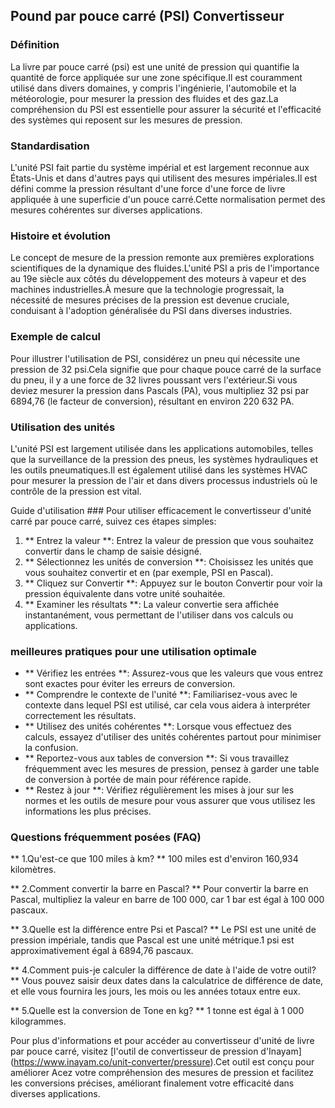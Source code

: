 ## Pound par pouce carré (PSI) Convertisseur

### Définition
La livre par pouce carré (psi) est une unité de pression qui quantifie la quantité de force appliquée sur une zone spécifique.Il est couramment utilisé dans divers domaines, y compris l'ingénierie, l'automobile et la météorologie, pour mesurer la pression des fluides et des gaz.La compréhension du PSI est essentielle pour assurer la sécurité et l'efficacité des systèmes qui reposent sur les mesures de pression.

### Standardisation
L'unité PSI fait partie du système impérial et est largement reconnue aux États-Unis et dans d'autres pays qui utilisent des mesures impériales.Il est défini comme la pression résultant d'une force d'une force de livre appliquée à une superficie d'un pouce carré.Cette normalisation permet des mesures cohérentes sur diverses applications.

### Histoire et évolution
Le concept de mesure de la pression remonte aux premières explorations scientifiques de la dynamique des fluides.L'unité PSI a pris de l'importance au 19e siècle aux côtés du développement des moteurs à vapeur et des machines industrielles.À mesure que la technologie progressait, la nécessité de mesures précises de la pression est devenue cruciale, conduisant à l'adoption généralisée du PSI dans diverses industries.

### Exemple de calcul
Pour illustrer l'utilisation de PSI, considérez un pneu qui nécessite une pression de 32 psi.Cela signifie que pour chaque pouce carré de la surface du pneu, il y a une force de 32 livres poussant vers l'extérieur.Si vous deviez mesurer la pression dans Pascals (PA), vous multipliez 32 psi par 6894,76 (le facteur de conversion), résultant en environ 220 632 PA.

### Utilisation des unités
L'unité PSI est largement utilisée dans les applications automobiles, telles que la surveillance de la pression des pneus, les systèmes hydrauliques et les outils pneumatiques.Il est également utilisé dans les systèmes HVAC pour mesurer la pression de l'air et dans divers processus industriels où le contrôle de la pression est vital.

Guide d'utilisation ###
Pour utiliser efficacement le convertisseur d'unité carré par pouce carré, suivez ces étapes simples:
1. ** Entrez la valeur **: Entrez la valeur de pression que vous souhaitez convertir dans le champ de saisie désigné.
2. ** Sélectionnez les unités de conversion **: Choisissez les unités que vous souhaitez convertir et en (par exemple, PSI en Pascal).
3. ** Cliquez sur Convertir **: Appuyez sur le bouton Convertir pour voir la pression équivalente dans votre unité souhaitée.
4. ** Examiner les résultats **: La valeur convertie sera affichée instantanément, vous permettant de l'utiliser dans vos calculs ou applications.

### meilleures pratiques pour une utilisation optimale
- ** Vérifiez les entrées **: Assurez-vous que les valeurs que vous entrez sont exactes pour éviter les erreurs de conversion.
- ** Comprendre le contexte de l'unité **: Familiarisez-vous avec le contexte dans lequel PSI est utilisé, car cela vous aidera à interpréter correctement les résultats.
- ** Utilisez des unités cohérentes **: Lorsque vous effectuez des calculs, essayez d'utiliser des unités cohérentes partout pour minimiser la confusion.
- ** Reportez-vous aux tables de conversion **: Si vous travaillez fréquemment avec les mesures de pression, pensez à garder une table de conversion à portée de main pour référence rapide.
- ** Restez à jour **: Vérifiez régulièrement les mises à jour sur les normes et les outils de mesure pour vous assurer que vous utilisez les informations les plus précises.

### Questions fréquemment posées (FAQ)

** 1.Qu'est-ce que 100 miles à km? **
100 miles est d'environ 160,934 kilomètres.

** 2.Comment convertir la barre en Pascal? **
Pour convertir la barre en Pascal, multipliez la valeur en barre de 100 000, car 1 bar est égal à 100 000 pascaux.

** 3.Quelle est la différence entre Psi et Pascal? **
Le PSI est une unité de pression impériale, tandis que Pascal est une unité métrique.1 psi est approximativement égal à 6894,76 pascaux.

** 4.Comment puis-je calculer la différence de date à l'aide de votre outil? **
Vous pouvez saisir deux dates dans la calculatrice de différence de date, et elle vous fournira les jours, les mois ou les années totaux entre eux.

** 5.Quelle est la conversion de Tone en kg? **
1 tonne est égal à 1 000 kilogrammes.

Pour plus d'informations et pour accéder au convertisseur d'unité de livre par pouce carré, visitez [l'outil de convertisseur de pression d'Inayam] (https://www.inayam.co/unit-converter/pressure).Cet outil est conçu pour améliorer Acez votre compréhension des mesures de pression et facilitez les conversions précises, améliorant finalement votre efficacité dans diverses applications.